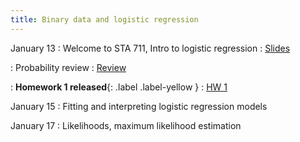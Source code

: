 ```yaml
---
title: Binary data and logistic regression
---
```


January 13
: Welcome to STA 711, Intro to logistic regression
  : [Slides](https://sta711-s25.github.io/slides/lecture_1.pdf)
  
: Probability review
  : [Review](https://sta711-s25.github.io/slides/review.pdf)

: **Homework 1 released**{: .label .label-yellow }
  : [HW 1](https://sta711-s25.github.io/homework/HW1.pdf)

January 15
: Fitting and interpreting logistic regression models

January 17
: Likelihoods, maximum likelihood estimation